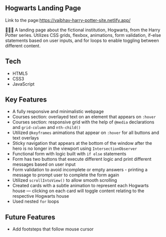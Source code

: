## Hogwarts Landing Page
Link to the page:https://vaibhav-harry-potter-site.netlify.app/



🧙🏻‍♀️ A landing page about the fictional institution, Hogwarts, from the Harry Potter series. Utilizes CSS grids, flexbox, animations, form validation, if-else statements based on user inputs, and for loops to enable toggling between different content.


## Tech

- HTML5
- CSS3
- JavaScript

## Key Features

- A fully responsive and minimalistic webpage
- Courses section: overlayed text on an element that appears on `:hover`
- Courses section: responsive grid with the help of `@media` declarations and `grid-column` and `nth-child()`
- Utilized `@keyframes` animations that appear on `:hover` for all buttons and text overlays
- Sticky navigation that appears at the bottom of the window after the hero is no longer in the viewport using `IntersectionObserver`
- Functional form with logic built with `if else` statements
- Form has two buttons that execute different logic and print different messages based on user input
- Form validation to avoid incomplete or empty answers - printing a message to prompt user to complete the form again
- Utilized `scrollIntoView()` to allow smooth scrolling
- Created cards with a subtle animation to represent each Hogwarts house — clicking on each card will toggle content relating to the respective Hogwarts house
- Used nested `for` loops

## Future Features

- Add footsteps that follow mouse cursor
